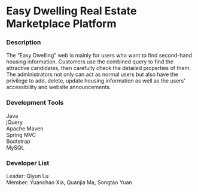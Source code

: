 # Easy Dwelling Real Estate Marketplace Platform
### Description
The “Easy Dwelling” web is mainly for users who want to find second-hand housing information. Customers use the combined query to find the attractive candidates, then carefully check the detailed properties of them.  
The administrators not only can act as normal users but also have the privilege to add, delete, update housing information as well as the users' accessibility and website announcements.  
### Development Tools
Java  
jQuery  
Apache Maven  
Spring MVC  
Bootstrap  
MySQL  
### Developer List
Leader: Qiyun Lu  
Member: Yuanchao Xia, Quanjia Ma, Songtao Yuan  
